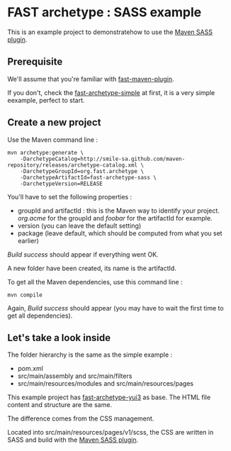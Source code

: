 # FAST archetype : SASS example

This is an example project to demonstratehow to use the [Maven SASS plugin](http://smile-sa.github.io/fast-maven-plugin/2.3/extra-sass.html).

## Prerequisite

We'll assume that you're familiar with [fast-maven-plugin](http://smile-sa.github.io/fast-maven-plugin).

If you don't, check the [fast-archetype-simple](http://smile-sa.github.io/fast-archetype/2.12.1/fast-archetype-simple) at first, it is a very simple eexample, perfect to start.

## Create a new project

Use the Maven command line :

```
mvn archetype:generate \
	-DarchetypeCatalog=http://smile-sa.github.com/maven-repository/releases/archetype-catalog.xml \
	-DarchetypeGroupId=org.fast.archetype \
	-DarchetypeArtifactId=fast-archetype-sass \
	-DarchetypeVersion=RELEASE
```

You'll have to set the following properties :

- groupId and artifactId : this is the Maven way to identify your project. *org.acme* for the groupId and *foobar* for the artifactId for example.
- version (you can leave the default setting)
- package (leave default, which should be computed from what you set earlier)

*Build success* should appear if everything went OK.

A new folder have been created, its name is the artifactId.

To get all the Maven dependencies, use this command line :

```
mvn compile
```

Again, *Build success* should appear (you may have to wait the first time to get all dependencies).

## Let's take a look inside

The folder hierarchy is the same as the simple example :

- pom.xml
- src/main/assembly and src/main/filters
- src/main/resources/modules and src/main/resources/pages

This example project has [fast-archetype-yui3](http://smile-sa.github.io/fast-archetype/2.12.1/fast-archetype-yui3) as base.
The HTML file content and structure are the same.

The difference comes from the CSS management.

Located into src/main/resources/pages/v1/scss, the CSS are written in SASS and build with the [Maven SASS plugin](http://smile-sa.github.io/fast-maven-plugin/2.3/extra-sass.html).
